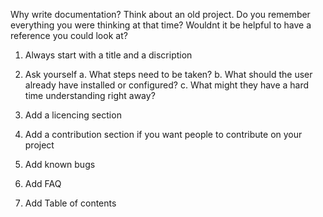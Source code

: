 Why write documentation? Think about an old project. Do you remember everything you were thinking at that time? Wouldnt it be helpful to have a reference you could look at?

1. Always start with a title and a discription

2. Ask yourself
  a. What steps need to be taken?
  b. What should the user already have installed or configured?
  c. What might they have a hard time understanding right away?

3. Add a licencing section

4. Add a contribution section if you want people to contribute on your project

5. Add known bugs

6. Add FAQ

7. Add Table of contents
